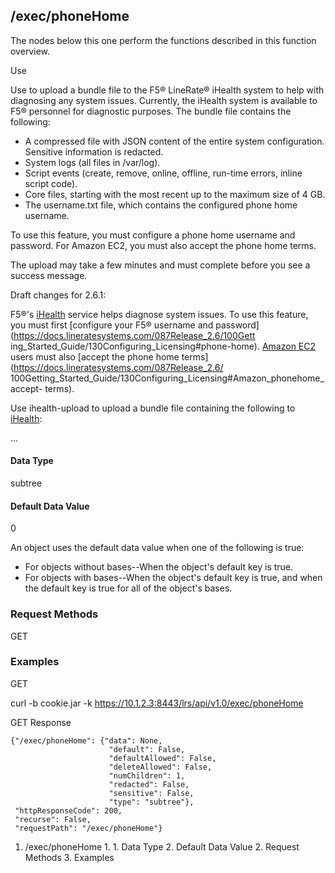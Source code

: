 ## /exec/phoneHome

The nodes below this one perform the functions described in this function
overview.

Use

Use to upload a bundle file to the F5® LineRate® iHealth system to help with
diagnosing any system issues. Currently, the iHealth system is available to
F5® personnel for diagnostic purposes. The bundle file contains the following:

  * A compressed file with JSON content of the entire system configuration. Sensitive information is redacted.
  * System logs (all files in /var/log).
  * Script events (create, remove, online, offline, run-time errors, inline script code).
  * Core files, starting with the most recent up to the maximum size of 4 GB.
  * The username.txt file, which contains the configured phone home username.

To use this feature, you must configure a phone home username and password.
For Amazon EC2, you must also accept the phone home terms.

The upload may take a few minutes and must complete before you see a success
message.

Draft changes for 2.6.1:

F5®'s [iHealth](https://linerate.ihealth.f5.com/) service helps diagnose
system issues. To use this feature, you must first [configure your F5®
username and password](https://docs.lineratesystems.com/087Release_2.6/100Gett
ing_Started_Guide/130Configuring_Licensing#phone-home). [Amazon
EC2](https://docs.lineratesystems.com/Getting_Started_EC2) users must also
[accept the phone home terms](https://docs.lineratesystems.com/087Release_2.6/
100Getting_Started_Guide/130Configuring_Licensing#Amazon_phonehome_accept-
terms).

Use ihealth-upload to upload a bundle file containing the following to
[iHealth](https://linerate.ihealth.f5.com/):

...

#### Data Type

subtree

#### Default Data Value

0

An object uses the default data value when one of the following is true:

  * For objects without bases--When the object's default key is true.
  * For objects with bases--When the object's default key is true, and when the default key is true for all of the object's bases.

### Request Methods

GET

### Examples

GET

curl -b cookie.jar -k https://10.1.2.3:8443/lrs/api/v1.0/exec/phoneHome

GET Response

    
    
    {"/exec/phoneHome": {"data": None,
                          "default": False,
                          "defaultAllowed": False,
                          "deleteAllowed": False,
                          "numChildren": 1,
                          "redacted": False,
                          "sensitive": False,
                          "type": "subtree"},
     "httpResponseCode": 200,
     "recurse": False,
     "requestPath": "/exec/phoneHome"}
    

  1. /exec/phoneHome
    1.       1. Data Type
      2. Default Data Value
    2. Request Methods
    3. Examples

